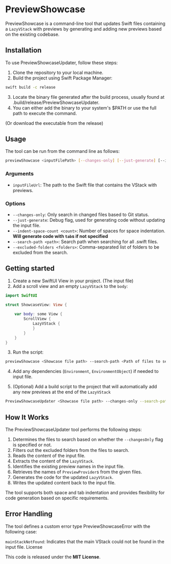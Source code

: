 # PreviewShowcase

PreviewShowcase is a command-line tool that updates Swift files containing a `LazyVStack` with previews by generating and adding new previews based on the existing codebase.

## Installation
To use PreviewShowcaseUpdater, follow these steps:

1. Clone the repository to your local machine.
2. Build the project using Swift Package Manager:
```bash
swift build -c release
```
3. Locate the binary file generated after the build process, usually found at .build/release/PreviewShowcaseUpdater.
4. You can either add the binary to your system's $PATH or use the full path to execute the command.

(Or download the executable from the release)

## Usage
The tool can be run from the command line as follows:

```bash
previewShowcase <inputFilePath> [--changes-only] [--just-generate] [--indent-space-count <count>] [--search-path <path>] [--excluded-folders <folders>]
```

### Arguments
- `inputFileUrl`: The path to the Swift file that contains the VStack with previews.

### Options
- `--changes-only`: Only search in changed files based to Git status.
- `--just-generate`: Debug flag, used for generating code without updating the input file.
- `--indent-space-count <count>`: Number of spaces for space indentation. **Will generate code with `tab`s if not specified**
- `--search-path <path>`: Search path when searching for all .swift files.
- `--excluded-folders <folders>`: Comma-separated list of folders to be excluded from the search.

## Getting started
1. Create a new SwiftUI View in your project. (The input file)
2. Add a scroll view and an empty `LazyVStack` to the `body`:
```Swift
import SwiftUI

struct ShowcaseView: View {
    
    var body: some View {
        ScrollView {
            LazyVStack {
            }
        }
    }
}
```
3. Run the script:
```bash
previewShowcase <Showcase file path> --search-path <Path of files to search>
```

4. Add any dependencies (`Environment`, `EnvironmentObject`) if needed to input file.

5. (Optional) Add a build script to the project that will automatically add any new previews at the end of the `LazyVStack`
```bash
PreviewShowcaseUpdater <Showcase file path> --changes-only --search-path <Path of files to search>
```

## How It Works

The PreviewShowcaseUpdater tool performs the following steps:

1. Determines the files to search based on whether the `--changesOnly` flag is specified or not.
2. Filters out the excluded folders from the files to search.
3. Reads the content of the input file.
4. Extracts the content of the `LazyVStack`.
5. Identifies the existing preview names in the input file.
6. Retrieves the names of `PreviewProvider`s from the given files.
7. Generates the code for the updated `LazyVStack`.
8. Writes the updated content back to the input file.

The tool supports both space and tab indentation and provides flexibility for code generation based on specific requirements.

## Error Handling

The tool defines a custom error type PreviewShowcaseError with the following case:

`mainStackNotFound`: Indicates that the main VStack could not be found in the input file.
License

This code is released under the **MIT License**.
